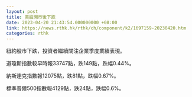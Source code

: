 ```yaml
---
layout: post
title: 美股開市後下跌
date: 2023-04-20 21:43:54.000000000 +08:00
link: https://news.rthk.hk/rthk/ch/component/k2/1697159-20230420.htm
categories: rthk
---
```


紐約股市下跌，投資者繼續關注企業季度業績表現。

道瓊斯指數較早時報33747點，跌149點，跌幅0.44%。

納斯達克指數報12075點，跌81點，跌幅0.67%。

標準普爾500指數報4129點，跌24點，跌幅0.6%。
